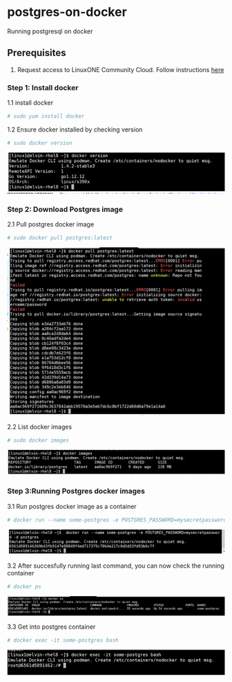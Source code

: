 # postgres-on-docker
Running postgresql on docker

## Prerequisites
 1. Request access to LinuxONE Community Cloud. Follow instructions [here](https://github.com/Elvin94/LinuxONE-OSS-CC)


  ### Step 1: Install docker
   
   1.1 install docker
   ```sh
   # sudo yum install docker 
   ```
  1.2 Ensure docker installed by checking version
   ```sh
   # sudo docker version
   ```
   ![alt text](images/docker_version.png "Check /data disk")
   
  ### Step 2: Download Postgres image
  2.1 Pull postgres docker image  
   ```sh
   # sudo docker pull postgres:latest
   ```
   ![alt text](images/docker-pull-postgres.png "Check /data disk")

  2.2 List docker images 
   ```sh
   # sudo docker images
   ```
   ![alt text](images/docker_images.png "Check /data disk")


### Step 3:Running Postgres docker images
  3.1 Run postgres docker image as a container 
   ```sh
   # docker run --name some-postgres -e POSTGRES_PASSWORD=mysecretpassword -d postgres
   ```
   ![alt text](images/docker_run.png "Check /data disk")

  3.2 After succesfully running last command, you can now check the running container 
   ```sh
   # docker ps
   ```
   ![alt text](images/docker_ps.png "Check /data disk")
   
   3.3 Get into postgres container 
   ```sh
   # docker exec -it some-postgres bash
   ```
   ![alt text](images/docker_exec.png "Check /data disk")
